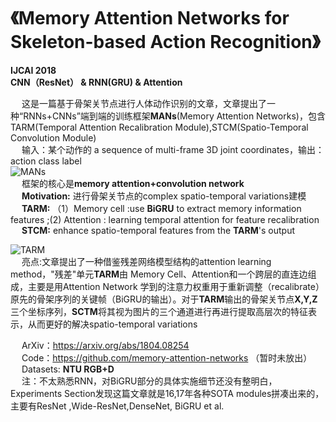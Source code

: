 # 《Memory Attention Networks for Skeleton-based Action Recognition》 #
**IJCAI 2018**  
**CNN（ResNet） & RNN(GRU) & Attention**  

&emsp; 这是一篇基于骨架关节点进行人体动作识别的文章，文章提出了一种“RNNs+CNNs”端到端的训练框架**MANs**(Memory Attention Networks)，包含TARM(Temporal Attention Recalibration Module),STCM(Spatio-Temporal Convolution Module)  
&emsp; 输入：某个动作的   a sequence of multi-frame 3D joint coordinates，输出：action class label  
![MANs](https://github.com/CSer-Tang-hao/Papers-Reading-Recording/blob/master/IJCAI2018/img/MAN.png)  
&emsp; 框架的核心是**memory attention+convolution network**  
&emsp; **Motivation:** 进行骨架关节点的complex spatio-temporal variations建模  
&emsp; **TARM:** （1）Memory cell :use **BiGRU** to extract memory information features ;(2) Attention : learning temporal attention for feature recalibration  
&emsp; **STCM:**  enhance spatio-temporal features from the **TARM**'s output  
  
![TARM](https://github.com/CSer-Tang-hao/Papers-Reading-Recording/blob/master/IJCAI2018/img/TARM.png)  
&emsp; 亮点:文章提出了一种借鉴残差网络模型结构的attention learning method，"残差"单元**TARM**由 Memory Cell、Attention和一个跨层的直连边组成，主要是用Attention Network 学到的注意力权重用于重新调整（recalibrate）原先的骨架序列的关键帧（BiGRU的输出）。对于**TARM**输出的骨架关节点**X,Y,Z**三个坐标序列，**SCTM**将其视为图片的三个通道进行再进行提取高层次的特征表示，从而更好的解决spatio-temporal variations


&emsp; ArXiv：https://arxiv.org/abs/1804.08254  
&emsp; Code：https://github.com/memory-attention-networks （暂时未放出）  
&emsp; Datasets: **NTU RGB+D**  
&emsp; 注：不太熟悉RNN，对BiGRU部分的具体实施细节还没有整明白，Experiments Section发现这篇文章就是16,17年各种SOTA modules拼凑出来的，主要有ResNet  ,Wide-ResNet,DenseNet, BiGRU et al.
